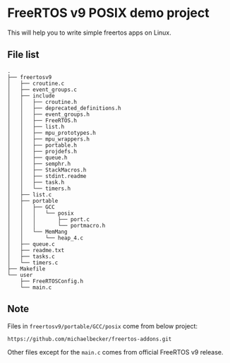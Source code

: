 FreeRTOS v9 POSIX demo project
==============================

This will help you to write simple freertos apps on Linux.

File list
---------

```
.
├── freertosv9
│   ├── croutine.c
│   ├── event_groups.c
│   ├── include
│   │   ├── croutine.h
│   │   ├── deprecated_definitions.h
│   │   ├── event_groups.h
│   │   ├── FreeRTOS.h
│   │   ├── list.h
│   │   ├── mpu_prototypes.h
│   │   ├── mpu_wrappers.h
│   │   ├── portable.h
│   │   ├── projdefs.h
│   │   ├── queue.h
│   │   ├── semphr.h
│   │   ├── StackMacros.h
│   │   ├── stdint.readme
│   │   ├── task.h
│   │   └── timers.h
│   ├── list.c
│   ├── portable
│   │   ├── GCC
│   │   │   └── posix
│   │   │       ├── port.c
│   │   │       └── portmacro.h
│   │   └── MemMang
│   │       └── heap_4.c
│   ├── queue.c
│   ├── readme.txt
│   ├── tasks.c
│   └── timers.c
├── Makefile
└── user
    ├── FreeRTOSConfig.h
    └── main.c
```

Note
----

Files in `freertosv9/portable/GCC/posix` come from below project:

    https://github.com/michaelbecker/freertos-addons.git

Other files except for the `main.c` comes from official FreeRTOS v9 release.


